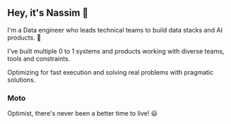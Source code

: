 ## Hey, it's Nassim 👋

I'm a Data engineer who leads technical teams to build data stacks and AI products. 🙂

I've built multiple 0 to 1 systems and products working with diverse teams, tools and
constraints. 

Optimizing for fast execution and solving real problems with
pragmatic solutions.

### Moto

Optimist, there's never been a better time to live! 😃



<!--
**HNassim/HNassim** is a ✨ _special_ ✨ repository because its `README.md` (this file) appears on your GitHub profile.

Here are some ideas to get you started:

- 🔭 I’m currently working on ...
- 🌱 I’m currently learning ...
- 👯 I’m looking to collaborate on ...
- 🤔 I’m looking for help with ...
- 💬 Ask me about ...
- 📫 How to reach me: ...
- 😄 Pronouns: ...
- ⚡ Fun fact: ...
-->
